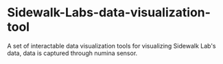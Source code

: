 # Sidewalk-Labs-data-visualization-tool
A set of interactable data visualization tools for visualizing Sidewalk Lab's data, data is captured through numina sensor.
